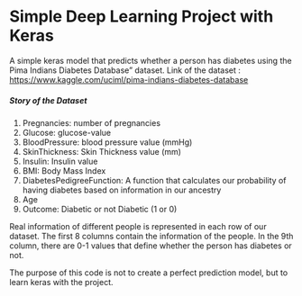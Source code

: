 # Simple Deep Learning Project with Keras

A simple keras model that predicts whether a person has diabetes using the Pima Indians Diabetes Database” dataset.
Link of the dataset : https://www.kaggle.com/uciml/pima-indians-diabetes-database

##### Story of the Dataset
1. Pregnancies: number of pregnancies
2. Glucose: glucose-value
3. BloodPressure: blood pressure value (mmHg)
4. SkinThickness: Skin Thickness value (mm)
5. Insulin: Insulin value
6. BMI: Body Mass Index
7. DiabetesPedigreeFunction: A function that calculates our probability of having diabetes based on information in our ancestry
8. Age
9. Outcome: Diabetic or not Diabetic (1 or 0)


Real information of different people is represented in each row of our dataset. The first 8 columns contain the information of the people. In the 9th column, there are 0-1 values that define whether the person has diabetes or not.

The purpose of this code is not to create a perfect prediction model, but to learn keras with the project.